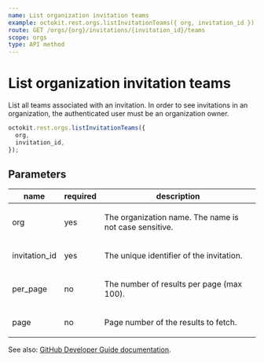 ```yaml
---
name: List organization invitation teams
example: octokit.rest.orgs.listInvitationTeams({ org, invitation_id })
route: GET /orgs/{org}/invitations/{invitation_id}/teams
scope: orgs
type: API method
---
```


# List organization invitation teams

List all teams associated with an invitation. In order to see invitations in an organization, the authenticated user must be an organization owner.

```js
octokit.rest.orgs.listInvitationTeams({
  org,
  invitation_id,
});
```

## Parameters

<table>
  <thead>
    <tr>
      <th>name</th>
      <th>required</th>
      <th>description</th>
    </tr>
  </thead>
  <tbody>
    <tr><td>org</td><td>yes</td><td>

The organization name. The name is not case sensitive.

</td></tr>
<tr><td>invitation_id</td><td>yes</td><td>

The unique identifier of the invitation.

</td></tr>
<tr><td>per_page</td><td>no</td><td>

The number of results per page (max 100).

</td></tr>
<tr><td>page</td><td>no</td><td>

Page number of the results to fetch.

</td></tr>
  </tbody>
</table>

See also: [GitHub Developer Guide documentation](https://docs.github.com/enterprise-cloud@latest//rest/reference/orgs#list-organization-invitation-teams).
